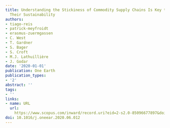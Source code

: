 ```yaml
---
title: Understanding the Stickiness of Commodity Supply Chains Is Key to Improving
  Their Sustainability
authors:
- tiago-reis
- patrick-meyfroidt
- erasmus-zuermgassen
- C. West
- T. Gardner
- S. Bager
- S. Croft
- M.J. Lathuillière
- J. Godar
date: '2020-01-01'
publication: One Earth
publication_types:
- '2'
abstract: ''
tags:
- ''
links:
- name: URL
  url: 
    https://www.scopus.com/inward/record.uri?eid=2-s2.0-85096677897&doi=10.1016%2fj.oneear.2020.06.012&partnerID=40&md5=26316caca67e920bc75f932c4aa654ff
doi: 10.1016/j.oneear.2020.06.012
---
```

